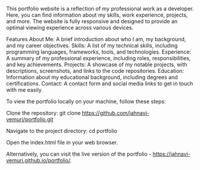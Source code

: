 This portfolio website is a reflection of my professional work as a developer. Here, you can find information about my skills, work experience, projects, and more. The website is fully responsive and designed to provide an optimal viewing experience across various devices.

Features
About Me: A brief introduction about who I am, my background, and my career objectives.
Skills: A list of my technical skills, including programming languages, frameworks, tools, and technologies.
Experience: A summary of my professional experience, including roles, responsibilities, and key achievements.
Projects: A showcase of my notable projects, with descriptions, screenshots, and links to the code repositories.
Education: Information about my educational background, including degrees and certifications.
Contact: A contact form and social media links to get in touch with me easily.

To view the portfolio locally on your machine, follow these steps:

Clone the repository:
git clone https://github.com/jahnavi-vemuri/portfolio.git

Navigate to the project directory:
cd portfolio

Open the index.html file in your web browser.

Alternatively, you can visit the live version of the portfolio - https://jahnavi-vemuri.github.io/portfolio/.
